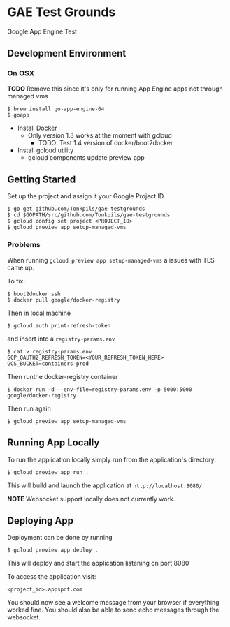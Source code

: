# GAE Test Grounds
Google App Engine Test

## Development Environment

### On OSX

**TODO** Remove this since it's only for running App Engine apps not through managed vms
```
$ brew install go-app-engine-64
$ goapp
```


* Install Docker
  * Only version 1.3 works at the moment with gcloud
    * TODO: Test 1.4 version of docker/boot2docker
* Install gcloud utility
  * gcloud components update preview app

## Getting Started

Set up the project and assign it your Google Project ID

```
$ go get github.com/Tonkpils/gae-testgrounds
$ cd $GOPATH/src/github.com/Tonkpils/gae-testgrounds
$ gcloud config set project <PROJECT_ID>
$ gcloud preview app setup-managed-vms
```

### Problems

When running `gcloud preview app setup-managed-vms` a issues with TLS came up.

To fix:

```
$ boot2docker ssh
$ docker pull google/docker-registry
```

Then in local machine

```
$ gcloud auth print-refresh-token
```

and insert into a `registry-params.env`

```
$ cat > registry-params.env
GCP_OAUTH2_REFRESH_TOKEN=<YOUR_REFRESH_TOKEN_HERE>
GCS_BUCKET=containers-prod
```

Then runthe docker-registry container

```
$ docker run -d --env-file=registry-params.env -p 5000:5000 google/docker-registry
```

Then run again

```
$ gcloud preview app setup-managed-vms
```


## Running App Locally

To run the application locally simply run from the application's directory:

```
$ gcloud preview app run .
```

This will build and launch the application at `http://localhost:8080/`

**NOTE** Websocket support locally does not currently work.

## Deploying App

Deployment can be done by running

```
$ gcloud preview app deploy .
```

This will deploy and start the application listening on port 8080

To access the application visit:

```
<project_id>.appspot.com
```

You should now see a welcome message from your browser if everything worked fine.
You should also be able to send echo messages through the websocket.

